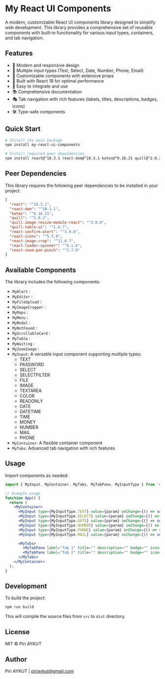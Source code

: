 # My React UI Components

A modern, customizable React UI components library designed to simplify web development. This library provides a comprehensive set of reusable components with built-in functionality for various input types, containers, and tab navigation.

## Features

- 🎨 Modern and responsive design
- 📱 Multiple input types (Text, Select, Date, Number, Phone, Email)
- 🧩 Customizable components with extensive props
- 🎯 Built with React 18 for optimal performance
- 🔧 Easy to integrate and use
- 📚 Comprehensive documentation
- 🎭 Tab navigation with rich features (labels, titles, descriptions, badges, icons)
- 🛠️ Type-safe components

## Quick Start

```bash
# Install the main package
npm install my-react-ui-components

# Install required peer dependencies
npm install react@^18.3.1 react-dom@^18.3.1 katex@^0.16.21 quill@^2.0.3 quill-image-resize-module-react@^3.0.0 quill-table-ui@^1.0.7 react-confirm-alert@^3.0.6 react-icons@^5.5.0 react-image-crop@^11.0.7 react-loader-spinner@^6.1.6 react-zoom-pan-pinch@^3.7.0
```

## Peer Dependencies

This library requires the following peer dependencies to be installed in your project:

```json
{
  "react": "^18.3.1",
  "react-dom": "^18.3.1",
  "katex": "^0.16.21",
  "quill": "^2.0.3",
  "quill-image-resize-module-react": "^3.0.0",
  "quill-table-ui": "^1.0.7",
  "react-confirm-alert": "^3.0.6",
  "react-icons": "^5.5.0",
  "react-image-crop": "^11.0.7",
  "react-loader-spinner": "^6.1.6",
  "react-zoom-pan-pinch": "^3.7.0"
}
```

## Available Components

The library includes the following components:

- `MyAlert` :
- `MyEditor` :
- `MyFileUpload` :
- `MyImageCropper` :
- `MyMaps` :
- `MyMenu` :
- `MyModal` :
- `MyNotFound` :
- `MyScrollableCard` :
- `MyTable` :
- `MyWaiting` :
- `MyZoomImage` :
- `MyInput`: A versatile input component supporting multiple types:
  - TEXT
  - PASSWORD
  - SELECT
  - SELECTFILTER
  - FILE
  - IMAGE
  - TEXTAREA
  - COLOR
  - READONLY
  - DATE
  - DATETIME
  - TIME
  - MONEY
  - NUMBER
  - MAIL
  - PHONE
- `MyContainer`: A flexible container component
- `MyTabs`: Advanced tab navigation with rich features

## Usage

Import components as needed:

```jsx
import { MyInput, MyContainer, MyTabs, MyTabPane, MyInputType } from 'my-react-ui-components';

// Example usage
function App() {
  return (
    <MyContainer>
      <MyInput type={MyInputType.TEXT} value={param} onChange={() => setParam(e.value)} placeholder="Enter text" />
      <MyInput type={MyInputType.SELECT} value={param} onChange={() => setParam(e.value)} placeholder="Enter text" />
      <MyInput type={MyInputType.DATE} value={param} onChange={() => setParam(e.value)} placeholder="Enter text" />
      <MyInput type={MyInputType.NUMBER} value={param} onChange={() => setParam(e.value)} placeholder="Enter text" />
      <MyInput type={MyInputType.PHONE} value={param} onChange={() => setParam(e.value)} placeholder="Enter text" />
      <MyInput type={MyInputType.MAIL} value={param} onChange={() => setParam(e.value)} placeholder="Enter text" />

      <MyTabs>
        <MyTabPane label="Tab 1" title="" description="" badge="" icon="" className="">Content for Tab 1</MyTabPane>
        <MyTabPane label="Tab 2" title="" description="" badge="" icon="" className="">Content for Tab 2</MyTabPane>
      </MyTabs>
    </MyContainer>
  );
}
```

## Development

To build the project:

```bash
npm run build
```

This will compile the source files from `src` to `dist` directory.

## License

MIT © Piri AYKUT

## Author

Piri AYKUT | piriaykut@gmail.com
